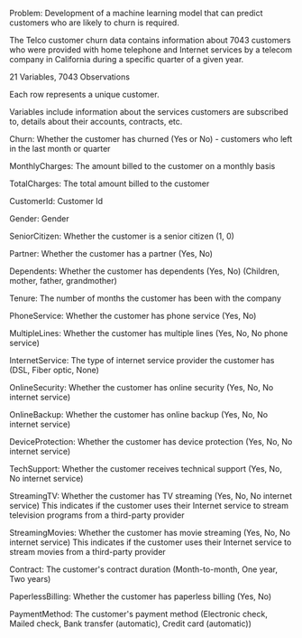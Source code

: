 Problem: Development of a machine learning model that can predict customers who are likely to churn is required.

The Telco customer churn data contains information about 7043 customers who were provided with home telephone and Internet services by a telecom company in California during a specific quarter of a given year.

21 Variables, 7043 Observations

Each row represents a unique customer.

Variables include information about the services customers are subscribed to, details about their accounts, contracts, etc.

Churn: Whether the customer has churned (Yes or No) - customers who left in the last month or quarter

MonthlyCharges: The amount billed to the customer on a monthly basis

TotalCharges: The total amount billed to the customer

CustomerId: Customer Id

Gender: Gender

SeniorCitizen: Whether the customer is a senior citizen (1, 0)

Partner: Whether the customer has a partner (Yes, No)

Dependents: Whether the customer has dependents (Yes, No) (Children, mother, father, grandmother)

Tenure: The number of months the customer has been with the company

PhoneService: Whether the customer has phone service (Yes, No)

MultipleLines: Whether the customer has multiple lines (Yes, No, No phone service)

InternetService: The type of internet service provider the customer has (DSL, Fiber optic, None)

OnlineSecurity: Whether the customer has online security (Yes, No, No internet service)

OnlineBackup: Whether the customer has online backup (Yes, No, No internet service)

DeviceProtection: Whether the customer has device protection (Yes, No, No internet service)

TechSupport: Whether the customer receives technical support (Yes, No, No internet service)

StreamingTV: Whether the customer has TV streaming (Yes, No, No internet service) This indicates if the customer uses their Internet service to stream television programs from a third-party provider

StreamingMovies: Whether the customer has movie streaming (Yes, No, No internet service) This indicates if the customer uses their Internet service to stream movies from a third-party provider

Contract: The customer's contract duration (Month-to-month, One year, Two years)

PaperlessBilling: Whether the customer has paperless billing (Yes, No)

PaymentMethod: The customer's payment method (Electronic check, Mailed check, Bank transfer (automatic), Credit card (automatic))

